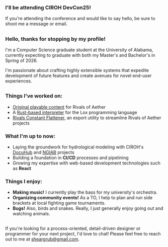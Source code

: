 ### I'll be attending CIROH DevCon25!
If you're attending the conference and would like to say hello, be sure to shoot me a message or email.

##

### Hello, thanks for stopping by my profile!
I'm a Computer Science graduate student at the University of Alabama, currently expecting to graduate with both my Master's and Bachelor's in Spring of 2026.

I'm passionate about crafting highly extensible systems that expedite development of future features and create avenues for novel end-user experiences.

##

### Things I've worked on:
- [Original playable content](https://steamcommunity.com/id/Sheargrub/myworkshopfiles/) for Rivals of Aether
- A [Rust-based interpreter](https://github.com/Sheargrub/crablox) for the Lox programming language
- [Rivals Constant Flattener](https://github.com/Sheargrub/rivals-constant-flattener), an export utility to streamline Rivals of Aether projects

### What I'm up to now:
- Laying the groundwork for hydrological modeling with CIROH's [DocuHub](https://github.com/CIROH-UA/ciroh-ua_website) and [NGIAB](ngiab.ciroh.org) projects
- Building a foundation in **CI/CD** processes and pipelining
- Growing my expertise with web-based development technologies such as **React**

### Things I enjoy:
- **Making music!** I currently play the bass for my university's orchestra.
- **Organizing community events!** As a TO, I help to plan and run side brackets at local fighting game tournaments.
- **Bugs!** Also, birds and snakes. Really, I just generally enjoy going out and watching animals.

## 
If you're looking for a process-oriented, detail-driven designer or programmer for your next project, I'd love to chat! Please feel free to reach out to me at sheargrub@gmail.com.
